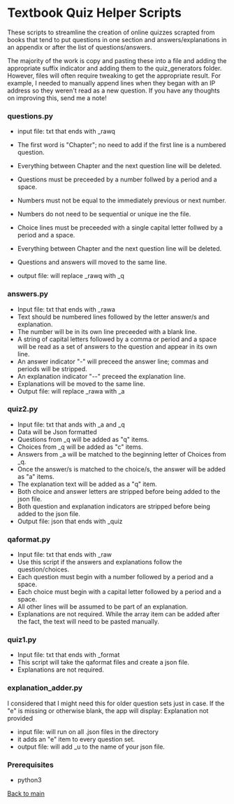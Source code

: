 # Textbook Quiz Helper Scripts

These scripts to streamline the creation of online quizzes scrapted from books that tend to put questions in one section and answers/explanations in an appendix or after the list of questions/answers. 

The majority of the work is copy and pasting these into a file and adding the appropriate suffix indicator and adding them to the quiz_generators folder. However, files will often require tweaking to get the appropriate result. For example, I needed to manually append lines when they began with an IP address so they weren't read as a new question. If you have any thoughts on improving this, send me a note!

### questions.py

* input file: txt that ends with _rawq
* The first word is "Chapter"; no need to add if the first line is a numbered question.
* Everything between Chapter and the next question line will be deleted. 
* Questions must be preceeded by a number follwed by a period and a space. 
* Numbers must not be equal to the immediately previous or next number. 
* Numbers do not need to be sequential or unique ine the file. 

* Choice lines must be preceeded with a single capital letter follwed by a period and a space. 
* Everything between Chapter and the next question line will be deleted. 
* Questions and answers will moved to the same line. 
* output file: will replace _rawq with _q

### answers.py

* Input file: txt that ends with _rawa  
* Text should be numbered lines followed by the letter answer/s and explanation. 
* The number will be in its own line preceeded with a blank line. 
* A string of capital letters followed by a comma or period and a space will be read as a set of answers to the question and appear in its own line. 
* An answer indicator "-" will preceed the answer line; commas and periods will be stripped.
* An explanation indicator "--" preceed the explanation line.
* Explanations will be moved to the same line.
* Output file: will replace _rawa with _a

### quiz2.py

* Input file: txt that ands with _a and _q
* Data will be Json formatted 
* Questions from _q will be added as "q" items.
* Choices from _q will be added as "c" items.
* Answers from _a will be matched to the beginning letter of Choices from _q.
* Once the answer/s is matched to the choice/s, the answer will be added as "a" items.
* The explanation text will be added as a "q" item. 
* Both choice and answer letters are stripped before being added to the json file. 
* Both question and explanation indicators are stripped before being added to the json file. 
* Output file: json that ends with _quiz

### qaformat.py

* Input file: txt that ends with _raw
* Use this script if the answers and explanations follow the question/choices. 
* Each question must begin with a number followed by a period and a space. 
* Each choice must begin with a capital letter followed by a period and a space. 
* All other lines will be assumed to be part of an explanation. 
* Explanations are not required. While the array item can be added after the fact, the text will need to be pasted manually. 

### quiz1.py

* Input file: txt that ends with _format
* This script will take the qaformat files and create a json file. 
* Explanations are not required. 

### explanation_adder.py

I considered that I might need this for older question sets just in case. If the "e" is missing or otherwise blank, the app will display: Explanation not provided

* input file: will run on all .json files in the directory
* it adds an "e" item to every question set. 
* output file: will add _u to the name of your json file. 

### Prerequisites

* python3

[Back to main](https://github.com/lfost42/quizsail2)
